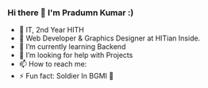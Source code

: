 ### Hi there 👋 I'm Pradumn Kumar :)

- 🔭 IT, 2nd Year HITH
- 🔗 Web Developer & Graphics Designer at HITian Inside.
- 🌱 I’m currently learning Backend
- 🤔 I’m looking for help with Projects
- 📫 How to reach me: 
- ⚡ Fun fact: Soldier In BGMI 🤣
